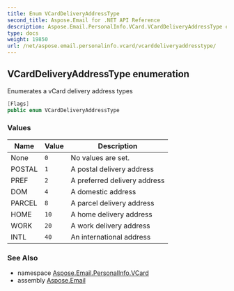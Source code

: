```yaml
---
title: Enum VCardDeliveryAddressType
second_title: Aspose.Email for .NET API Reference
description: Aspose.Email.PersonalInfo.VCard.VCardDeliveryAddressType enum. Enumerates a vCard delivery address types
type: docs
weight: 19850
url: /net/aspose.email.personalinfo.vcard/vcarddeliveryaddresstype/
---
```

## VCardDeliveryAddressType enumeration

Enumerates a vCard delivery address types

```csharp
[Flags]
public enum VCardDeliveryAddressType
```

### Values

| Name | Value | Description |
| --- | --- | --- |
| None | `0` | No values are set. |
| POSTAL | `1` | A postal delivery address |
| PREF | `2` | A preferred delivery address |
| DOM | `4` | A domestic address |
| PARCEL | `8` | A parcel delivery address |
| HOME | `10` | A home delivery address |
| WORK | `20` | A work delivery address |
| INTL | `40` | An international address |

### See Also

* namespace [Aspose.Email.PersonalInfo.VCard](../../aspose.email.personalinfo.vcard/)
* assembly [Aspose.Email](../../)


